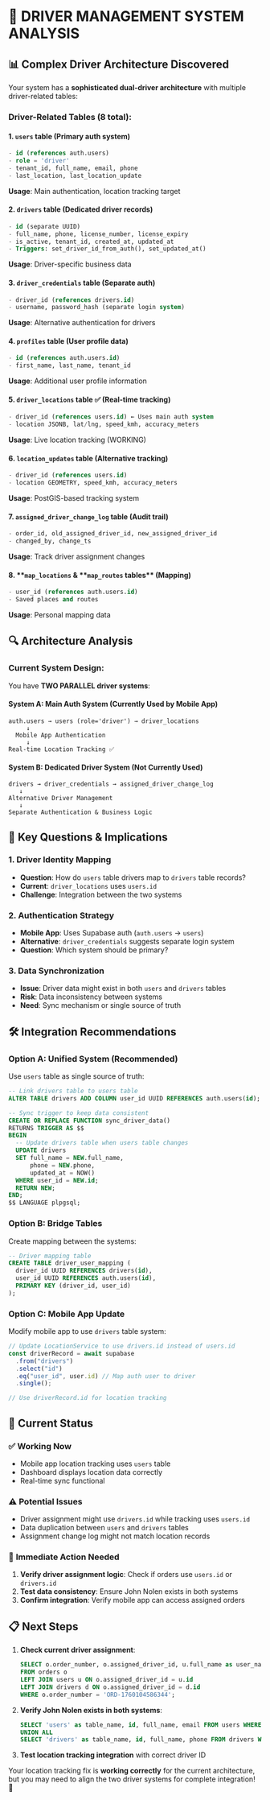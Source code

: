 # 🚛 DRIVER MANAGEMENT SYSTEM ANALYSIS

## 📊 **Complex Driver Architecture Discovered**

Your system has a **sophisticated dual-driver architecture** with multiple driver-related tables:

### **Driver-Related Tables (8 total):**

#### 1. **`users` table** (Primary auth system)

```sql
- id (references auth.users)
- role = 'driver'
- tenant_id, full_name, email, phone
- last_location, last_location_update
```

**Usage**: Main authentication, location tracking target

#### 2. **`drivers` table** (Dedicated driver records)

```sql
- id (separate UUID)
- full_name, phone, license_number, license_expiry
- is_active, tenant_id, created_at, updated_at
- Triggers: set_driver_id_from_auth(), set_updated_at()
```

**Usage**: Driver-specific business data

#### 3. **`driver_credentials` table** (Separate auth)

```sql
- driver_id (references drivers.id)
- username, password_hash (separate login system)
```

**Usage**: Alternative authentication for drivers

#### 4. **`profiles` table** (User profile data)

```sql
- id (references auth.users.id)
- first_name, last_name, tenant_id
```

**Usage**: Additional user profile information

#### 5. **`driver_locations` table** ✅ (Real-time tracking)

```sql
- driver_id (references users.id) ← Uses main auth system
- location JSONB, lat/lng, speed_kmh, accuracy_meters
```

**Usage**: Live location tracking (WORKING)

#### 6. **`location_updates` table** (Alternative tracking)

```sql
- driver_id (references users.id)
- location GEOMETRY, speed_kmh, accuracy_meters
```

**Usage**: PostGIS-based tracking system

#### 7. **`assigned_driver_change_log` table** (Audit trail)

```sql
- order_id, old_assigned_driver_id, new_assigned_driver_id
- changed_by, change_ts
```

**Usage**: Track driver assignment changes

#### 8. **`map_locations` & **`map_routes` tables\*\* (Mapping)

```sql
- user_id (references auth.users.id)
- Saved places and routes
```

**Usage**: Personal mapping data

## 🔍 **Architecture Analysis**

### **Current System Design:**

You have **TWO PARALLEL driver systems**:

#### **System A: Main Auth System** (Currently Used by Mobile App)

```
auth.users → users (role='driver') → driver_locations
     ↓
  Mobile App Authentication
     ↓
Real-time Location Tracking ✅
```

#### **System B: Dedicated Driver System** (Not Currently Used)

```
drivers → driver_credentials → assigned_driver_change_log
   ↓
Alternative Driver Management
   ↓
Separate Authentication & Business Logic
```

## 🤔 **Key Questions & Implications**

### **1. Driver Identity Mapping**

- **Question**: How do `users` table drivers map to `drivers` table records?
- **Current**: `driver_locations` uses `users.id`
- **Challenge**: Integration between the two systems

### **2. Authentication Strategy**

- **Mobile App**: Uses Supabase auth (`auth.users` → `users`)
- **Alternative**: `driver_credentials` suggests separate login system
- **Question**: Which system should be primary?

### **3. Data Synchronization**

- **Issue**: Driver data might exist in both `users` and `drivers` tables
- **Risk**: Data inconsistency between systems
- **Need**: Sync mechanism or single source of truth

## 🛠️ **Integration Recommendations**

### **Option A: Unified System (Recommended)**

Use `users` table as single source of truth:

```sql
-- Link drivers table to users table
ALTER TABLE drivers ADD COLUMN user_id UUID REFERENCES auth.users(id);

-- Sync trigger to keep data consistent
CREATE OR REPLACE FUNCTION sync_driver_data()
RETURNS TRIGGER AS $$
BEGIN
  -- Update drivers table when users table changes
  UPDATE drivers
  SET full_name = NEW.full_name,
      phone = NEW.phone,
      updated_at = NOW()
  WHERE user_id = NEW.id;
  RETURN NEW;
END;
$$ LANGUAGE plpgsql;
```

### **Option B: Bridge Tables**

Create mapping between the systems:

```sql
-- Driver mapping table
CREATE TABLE driver_user_mapping (
  driver_id UUID REFERENCES drivers(id),
  user_id UUID REFERENCES auth.users(id),
  PRIMARY KEY (driver_id, user_id)
);
```

### **Option C: Mobile App Update**

Modify mobile app to use `drivers` table system:

```javascript
// Update LocationService to use drivers.id instead of users.id
const driverRecord = await supabase
  .from("drivers")
  .select("id")
  .eq("user_id", user.id) // Map auth user to driver
  .single();

// Use driverRecord.id for location tracking
```

## 🚨 **Current Status**

### ✅ **Working Now**

- Mobile app location tracking uses `users` table
- Dashboard displays location data correctly
- Real-time sync functional

### ⚠️ **Potential Issues**

- Driver assignment might use `drivers.id` while tracking uses `users.id`
- Data duplication between `users` and `drivers` tables
- Assignment change log might not match location records

### 🎯 **Immediate Action Needed**

1. **Verify driver assignment logic**: Check if orders use `users.id` or `drivers.id`
2. **Test data consistency**: Ensure John Nolen exists in both systems
3. **Confirm integration**: Verify mobile app can access assigned orders

## 📋 **Next Steps**

1. **Check current driver assignment**:

   ```sql
   SELECT o.order_number, o.assigned_driver_id, u.full_name as user_name, d.full_name as driver_name
   FROM orders o
   LEFT JOIN users u ON o.assigned_driver_id = u.id
   LEFT JOIN drivers d ON o.assigned_driver_id = d.id
   WHERE o.order_number = 'ORD-1760104586344';
   ```

2. **Verify John Nolen exists in both systems**:

   ```sql
   SELECT 'users' as table_name, id, full_name, email FROM users WHERE full_name LIKE '%John%Nolen%'
   UNION ALL
   SELECT 'drivers' as table_name, id, full_name, phone FROM drivers WHERE full_name LIKE '%John%Nolen%';
   ```

3. **Test location tracking integration** with correct driver ID

Your location tracking fix is **working correctly** for the current architecture, but you may need to align the two driver systems for complete integration! 🎯
